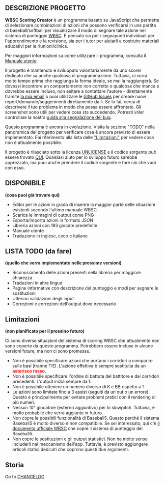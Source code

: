 ## DESCRIZIONE PROGETTO

**WBSC Scoring Creator** è un programma basato su JavaScript che permette di selezionare combinazioni di azioni che possono verificarsi in una partita di baseball/softball per visualizzare il modo di segnare tale azione nel sistema di punteggio [WBSC](https://www.wbsc.org/). È pensato sia per i segnapunti individuali per l'apprendimento e la revisione, sia per i tutor per aiutarli a costruire materiali educativi per le riunioni/clinics.

Per maggiori informazioni su come utilizzare il programma, consulta il [Manuale utente](/help).

Il progetto è mantenuto e sviluppato volontariamente da uno scorer dedicato che sa anche qualcosa di programmazione. Tuttavia, ci vorrà molto tempo prima che raggiunga la forma ideale, se mai la raggiungerà. Se dovessi incontrare un comportamento non corretto o qualcosa che manca e dovrebbe essere incluso, non esitare a contattare l'autore - direttamente tramite [la mia email](mailto:alois.seckar{'@'}gmail.com) o puoi utilizzare le [GitHub Issues](https://github.com/AloisSeckar/WBSC-Scoring/issues) per creare nuovi report/domande/suggerimenti direttamente  da lì. Se lo fai, cerca di descrivere il tuo problema in modo che possa essere affrontato. Gli screenshot sono utili per vedere cosa sta succedendo. Potresti voler controllare la nostra [guida alla segnalazione dei bug](/help).

Questo programma è ancora in evoluzione. Visita la sezione ["TODO"](/project#todo) nella panoramica del progetto per verificare cosa è ancora previsto di essere implementato. Fai riferimento alla lista delle ["Limitazioni"](/project#limitations) per vedere cosa non è attualmente possibile.

Il progetto è rilasciato sotto la licenza [UNLICENSE](https://unlicense.org/) e il codice sorgente può essere trovato [QUI](https://github.com/AloisSeckar/WBSC-Scoring). Qualsiasi aiuto per lo sviluppo futuro sarebbe apprezzato, ma puoi anche prendere il codice sorgente e fare ciò che vuoi con esso.

 <a id="done" />   
 
## DISPONIBILE
**(cosa puoi già trovare qui)**

<ul class="list-disc">
<li>Editor per le azioni in grado di inserire la maggior parte delle situazioni esistenti secondo l'ultimo manuale WBSC</li><li>Scarica le immagini di output come PNG</li><li>Esporta/Importa azioni in formato JSON</li><li>Libreria azioni con 193 giocate predefinite</li><li>Manuale utente</li><li>Traduzione in inglese, ceco e italiano</li>
</ul>


 <a id="todo" />   

## LISTA TODO (da fare)
**(quello che verrà implementato nelle prossime versioni)**

<ul class="list-disc">
<li>Riconoscimento delle azioni presenti nella libreria per maggiore chiarezza</li><li>Traduzioni in altre lingue</li><li>Pagine informative con descrizione del punteggio e modi per segnare le sostituzioni</li><li>Ulteriori validazioni degli input</li><li>Correzioni e correzioni dell'output dove necessario</li>
</ul>


 <a id="limitations" />   

## Limitazioni
**(non pianificato per il prossino futuro)**

Ci sono diverse situazioni del sistema di scoring WBSC che attualmente non sono coperte da questo programma. Potrebbero essere incluse in alcune versioni future, ma non ci sono promesse.

<ul class="list-disc">
<li>Non è possibile specificare azioni che portano i corridori a comparire sulle basi (tranne TIE). L'azione effettiva è sempre sostituita da un <strong><span style="color: red">asterisco rosso</span></strong>.</li><li>Non è possibile specificare l'ordine di battuta del battitore e dei corridori precedenti. L'output inizia sempre da 1.</li><li>Non è possibile ottenere un numero diverso di K e BB rispetto a 1</li><li>Le azioni sono limitate fino a 3 assist (seguiti da un out o un errore). Questo è principalmente per evitare problemi pratici con il rendering di più numeri.</li><li>Nessun 10° giocatore (esterno aggiuntivo) per lo slowpitch. Tuttavia, è molto probabile che verrà aggiunto in futuro.</li><li>Non copre le possibili funzionalità di Baseball5. Questo perché il sistema Baseball5 è molto diverso e non compatibile. Se sei interessato, qui c'è <a href="https://s3-eu-west-1.amazonaws.com/static.wbsc.org/assets/cms/documents/9b129842-cb39-da53-4b67-9c4c5a86f997.pdf">il documento ufficiale WBSC</a> che copre il sistema di punteggio del Baseball5.</li><li>Non copre le sostituzioni e gli output statistici. Non ha molto senso includerli nel meccanismo dell'app. Tuttavia, è previsto aggiungere articoli statici dedicati che coprono questi due argomenti.</li>
</ul>

 <a id="history" />  

 ## Storia
Go to [CHANGELOG](https://github.com/AloisSeckar/WBSC-Scoring/blob/master/CHANGELOG.md)